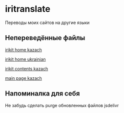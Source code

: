 # iritranslate
Переводы моих сайтов на другие языки

## Непереведённые файлы
[irikit home kazach](https://github.com/IsamiRi/iritranslate/blob/main/irikit/home/kazach.json)

[irikit home ukrainian](https://github.com/IsamiRi/iritranslate/blob/main/irikit/home/ukrainian.json)

[irikit contents kazach](https://github.com/IsamiRi/iritranslate/blob/main/irikit/contents/kazach.json)

[main page kazach](https://github.com/IsamiRi/iritranslate/blob/main/main%20page/kazach.json)

## Напоминалка для себя
Не забудь сделать purge обновленных файлов jsdelivr
